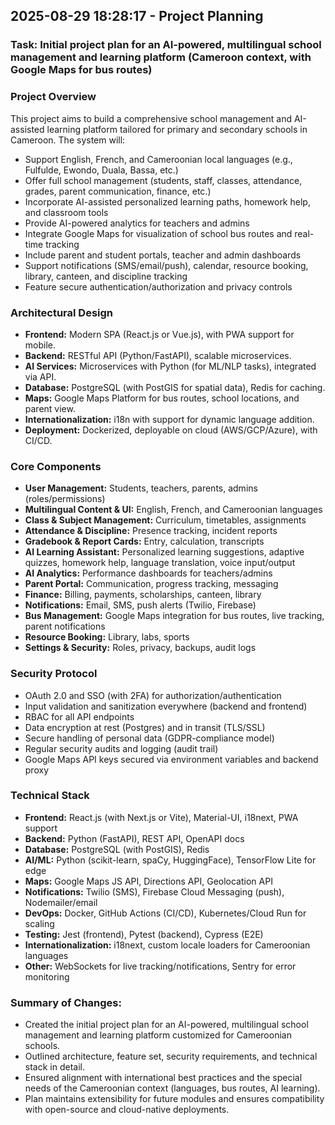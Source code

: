 ## 2025-08-29 18:28:17 - Project Planning

### Task: Initial project plan for an AI-powered, multilingual school management and learning platform (Cameroon context, with Google Maps for bus routes)

### Project Overview
This project aims to build a comprehensive school management and AI-assisted learning platform tailored for primary and secondary schools in Cameroon. The system will:
- Support English, French, and Cameroonian local languages (e.g., Fulfulde, Ewondo, Duala, Bassa, etc.)
- Offer full school management (students, staff, classes, attendance, grades, parent communication, finance, etc.)
- Incorporate AI-assisted personalized learning paths, homework help, and classroom tools
- Provide AI-powered analytics for teachers and admins
- Integrate Google Maps for visualization of school bus routes and real-time tracking
- Include parent and student portals, teacher and admin dashboards
- Support notifications (SMS/email/push), calendar, resource booking, library, canteen, and discipline tracking
- Feature secure authentication/authorization and privacy controls

### Architectural Design
- **Frontend:** Modern SPA (React.js or Vue.js), with PWA support for mobile.
- **Backend:** RESTful API (Python/FastAPI), scalable microservices.
- **AI Services:** Microservices with Python (for ML/NLP tasks), integrated via API.
- **Database:** PostgreSQL (with PostGIS for spatial data), Redis for caching.
- **Maps:** Google Maps Platform for bus routes, school locations, and parent view.
- **Internationalization:** i18n with support for dynamic language addition.
- **Deployment:** Dockerized, deployable on cloud (AWS/GCP/Azure), with CI/CD.

### Core Components
- **User Management:** Students, teachers, parents, admins (roles/permissions)
- **Multilingual Content & UI:** English, French, and Cameroonian languages
- **Class & Subject Management:** Curriculum, timetables, assignments
- **Attendance & Discipline:** Presence tracking, incident reports
- **Gradebook & Report Cards:** Entry, calculation, transcripts
- **AI Learning Assistant:** Personalized learning suggestions, adaptive quizzes, homework help, language translation, voice input/output
- **AI Analytics:** Performance dashboards for teachers/admins
- **Parent Portal:** Communication, progress tracking, messaging
- **Finance:** Billing, payments, scholarships, canteen, library
- **Notifications:** Email, SMS, push alerts (Twilio, Firebase)
- **Bus Management:** Google Maps integration for bus routes, live tracking, parent notifications
- **Resource Booking:** Library, labs, sports
- **Settings & Security:** Roles, privacy, backups, audit logs

### Security Protocol
- OAuth 2.0 and SSO (with 2FA) for authorization/authentication
- Input validation and sanitization everywhere (backend and frontend)
- RBAC for all API endpoints
- Data encryption at rest (Postgres) and in transit (TLS/SSL)
- Secure handling of personal data (GDPR-compliance model)
- Regular security audits and logging (audit trail)
- Google Maps API keys secured via environment variables and backend proxy

### Technical Stack
- **Frontend:** React.js (with Next.js or Vite), Material-UI, i18next, PWA support
- **Backend:** Python (FastAPI), REST API, OpenAPI docs
- **Database:** PostgreSQL (with PostGIS), Redis
- **AI/ML:** Python (scikit-learn, spaCy, HuggingFace), TensorFlow Lite for edge
- **Maps:** Google Maps JS API, Directions API, Geolocation API
- **Notifications:** Twilio (SMS), Firebase Cloud Messaging (push), Nodemailer/email
- **DevOps:** Docker, GitHub Actions (CI/CD), Kubernetes/Cloud Run for scaling
- **Testing:** Jest (frontend), Pytest (backend), Cypress (E2E)
- **Internationalization:** i18next, custom locale loaders for Cameroonian languages
- **Other:** WebSockets for live tracking/notifications, Sentry for error monitoring

### Summary of Changes:
- Created the initial project plan for an AI-powered, multilingual school management and learning platform customized for Cameroonian schools.
- Outlined architecture, feature set, security requirements, and technical stack in detail.
- Ensured alignment with international best practices and the special needs of the Cameroonian context (languages, bus routes, AI learning).
- Plan maintains extensibility for future modules and ensures compatibility with open-source and cloud-native deployments.